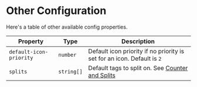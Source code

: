 # Other Configuration
Here's a table of other available config properties.

|Property|Type|Description|
|-|-|-|
|`default-icon-priority`|`number`|Default icon priority if no priority is set for an icon. Default is `2`|
|`splits`|`string[]`|Default tags to split on. See [Counter and Splits](../counter-and-splits.md)|
